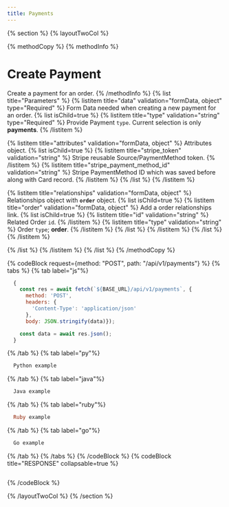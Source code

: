 ```yaml
---
title: Payments
---
```

{% section %}
{% layoutTwoCol %}

{% methodCopy %}
{% methodInfo %}
  # Create Payment
  Create a payment for an order.
{% /methodInfo %}
{% list title="Parameters" %}
  {% listitem title="data" validation="formData, object" type="Required" %}
  Form Data needed when creating a new payment for an order.
  {% list isChild=true %}
  {% listitem title="type" validation="string" type="Required" %}
  Provide Payment `type`. Current selection is only **payments**.
  {% /listitem %}

  {% listitem title="attributes" validation="formData, object" %}
  Attributes object.
  {% list isChild=true %}
  {% listitem title="stripe_token" validation="string" %}
  Stripe reusable Source/PaymentMethod token.
  {% /listitem %}
  {% listitem title="stripe_payment_method_id" validation="string" %}
  Stripe PaymentMethod ID which was saved before along with Card record.
  {% /listitem %}
  {% /list %}
  {% /listitem %}

  {% listitem title="relationships" validation="formData, object" %}
  Relationships object with **`order`** object.
  {% list isChild=true %}
  {% listitem title="order" validation="formData, object" %}
  Add a order relationships link.
  {% list isChild=true %}
  {% listitem title="id" validation="string" %}
  Related Order `id`.
  {% /listitem %}
  {% listitem title="type" validation="string" %}
  Order `type`; **order**.
  {% /listitem %}
  {% /list %}
  {% /listitem %}
  {% /list %}
  {% /listitem %}

  {% /list %}
  {% /listitem %}
{% /list %}
{% /methodCopy %}

{% codeBlock request={method: "POST", path: "/api/v1/payments"} %}
{% tabs %}
  {% tab label="js"%}
  ```js
    {
      const res = await fetch(`${BASE_URL}/api/v1/payments`, {
        method: 'POST',
        headers: {
          'Content-Type': 'application/json'
        },
        body: JSON.stringify(data)});

      const data = await res.json();
    }
  ```
  {% /tab %}
  {% tab label="py"%}
  ```py
    Python example
  ```
  {% /tab %}
  {% tab label="java"%}
  ```java
    Java example
  ```
  {% /tab %}
  {% tab label="ruby"%}
  ```ruby
    Ruby example
  ```
  {% /tab %}
  {% tab label="go"%}
  ```go
    Go example
  ```
  {% /tab %}
{% /tabs %}
{% /codeBlock %}
{% codeBlock title="RESPONSE" collapsable=true %}
  ```json
  ```
{% /codeBlock %}

{% /layoutTwoCol %}
{% /section %}
